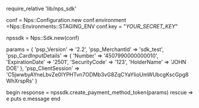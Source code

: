 require_relative 'lib/nps_sdk'

conf = Nps::Configuration.new
conf.environment =Nps::Environments::STAGING_ENV
conf.key = "_YOUR_SECRET_KEY_"

npssdk = Nps::Sdk.new(conf)

params = {
    'psp_Version' => '2.2',
    'psp_MerchantId' => 'sdk_test',
    'psp_CardInputDetails'  => {
        'Number' => '4507990000000010',
        'ExpirationDate' => '2501',
        'SecurityCode' => '123',
        'HolderName' => 'JOHN DOE'
    },
    'psp_ClientSession' => 'C5jwwbyAYneLbvZe0IYPHTvn7ODMb3vG8ZqCYaYIioUmWUbcgKscGpg8WhXrspRs'
}

begin 
    response = npssdk.create_payment_method_token(params) 
rescue => e 
    puts e.message 
end 
